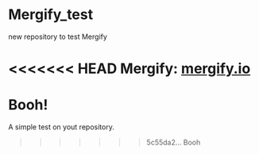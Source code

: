 # Mergify_test
new repository to test Mergify

<<<<<<< HEAD
Mergify: [mergify.io](https://mergify.io/)
=======
# Booh!
A simple test on yout repository.
>>>>>>> 5c55da2... Booh
